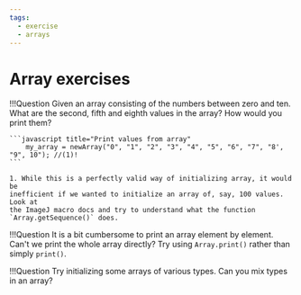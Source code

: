 ```yaml
---
tags:
  - exercise
  - arrays
---
```

# Array exercises

!!!Question
    Given an array consisting of the numbers between zero and ten. What are the
    second, fifth and eighth values in the array? How would you print them?

    ```javascript title="Print values from array"
        my_array = newArray("0", "1", "2", "3", "4", "5", "6", "7", "8', "9", 10"); //(1)!
    ```

    1. While this is a perfectly valid way of initializing array, it would be
    inefficient if we wanted to initialize an array of, say, 100 values. Look at
    the ImageJ macro docs and try to understand what the function
    `Array.getSequence()` does.

!!!Question
        It is a bit cumbersome to print an array element by element. Can't we
        print the whole array directly? Try using `Array.print()` rather than
        simply `print()`.

!!!Question
        Try initializing some arrays of various types. Can you mix types in
        an array?
